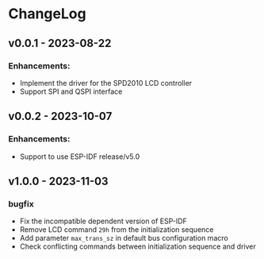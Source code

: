 # ChangeLog

## v0.0.1 - 2023-08-22

### Enhancements:

* Implement the driver for the SPD2010 LCD controller
* Support SPI and QSPI interface

## v0.0.2 - 2023-10-07

### Enhancements:

* Support to use ESP-IDF release/v5.0

## v1.0.0 - 2023-11-03

### bugfix

* Fix the incompatible dependent version of ESP-IDF
* Remove LCD command `29h` from the initialization sequence
* Add parameter `max_trans_sz` in default bus configuration macro
* Check conflicting commands between initialization sequence and driver
